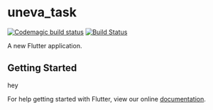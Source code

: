 # uneva_task
[![Codemagic build status](https://api.codemagic.io/apps/5d60cfe9ee40b21bf599e39d/5d60cfe9ee40b21bf599e39c/status_badge.svg)](https://codemagic.io/apps/5d60cfe9ee40b21bf599e39d/5d60cfe9ee40b21bf599e39c/latest_build)
[![Build Status](https://travis-ci.com/parasthekoder/uneva_task.svg?token=28JMQ216xuBn5iy7xUyX&branch=master)](https://travis-ci.com/parasthekoder/uneva_task)


A new Flutter application.

## Getting Started
hey

For help getting started with Flutter, view our online
[documentation](https://flutter.io/).
